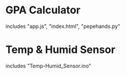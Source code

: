# GPA Calculator
includes "app.js", "index.html", "pepehands.py"

# Temp & Humid Sensor
includes "Temp-Humid_Sensor.ino"
